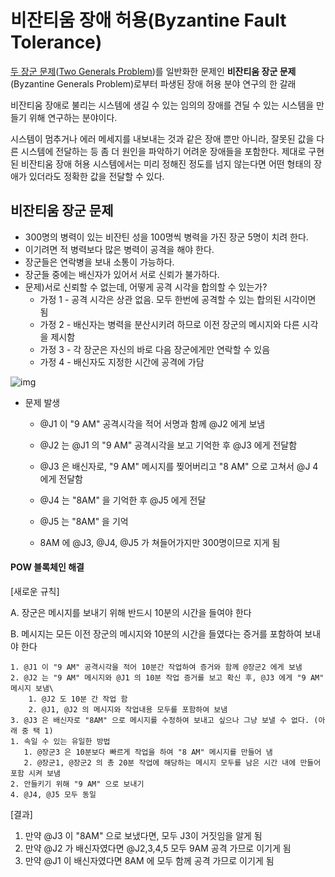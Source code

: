# 비잔티움 장애 허용(Byzantine Fault Tolerance) 

[두 장군 문제](https://ko.wikipedia.org/wiki/%EB%91%90_%EC%9E%A5%EA%B5%B0_%EB%AC%B8%EC%A0%9C)([Two Generals Problem](https://en.wikipedia.org/wiki/Two_Generals%27_Problem))를 일반화한 문제인 **비잔티움 장군 문제**(Byzantine Generals Problem)로부터 파생된 장애 허용 분야 연구의 한 갈래

비잔티움 장애로 불리는 시스템에 생길 수 있는 임의의 장애를 견딜 수 있는 시스템을 만들기 위해 연구하는 분야이다.

시스템이 멈추거나 에러 메세지를 내보내는 것과 같은 장애 뿐만 아니라, 잘못된 값을 다른 시스템에 전달하는 등 좀 더 원인을 파악하기 어려운 장애들을 포함한다. 제대로 구현된 비잔티움 장애 허용 시스템에서는 미리 정해진 정도를 넘지 않는다면 어떤 형태의 장애가 있더라도 정확한 값을 전달할 수 있다.

## 비잔티움 장군 문제

- 300명의 병력이 있는 비잔틴 성을 100명씩 병력을 가진 장군 5명이 치려 한다.
- 이기려면 적 병력보다 많은 병력이 공격을 해야 한다.
- 장군들은 연락병을 보내 소통이 가능하다.
- 장군들 중에는 배신자가 있어서 서로 신뢰가 불가하다. 
- 문제)서로 신뢰할 수 없는데, 어떻게 공격 시각을 합의할 수 있는가?
  - 가정 1 - 공격 시각은 상관 없음. 모두 한번에 공격할 수 있는 합의된 시각이면 됨
  - 가정 2 - 배신자는 병력을 분산시키려 하므로 이전 장군의 메시지와 다른 시각을 제시함
  - 가정 3 - 각 장군은 자신의 바로 다음 장군에게만 연락할 수 있음
  - 가정 4 - 배신자도 지정한 시간에 공격에 가담 

![img](https://t1.daumcdn.net/cfile/tistory/2568F43A56F688EB1C)

- 문제 발생

  - @J1 이 "9 AM" 공격시각을 적어 서명과 함께 @J2 에게 보냄 

  - @J2 는 @J1 의 "9 AM" 공격시각을 보고 기억한 후 @J3 에게 전달함

  - @J3 은 배신자로, "9 AM" 메시지를 찢어버리고 "8 AM" 으로 고쳐서 @J 4에게 전달함

  - @J4 는 "8AM" 을 기억한 후 @J5 에게 전달

  - @J5 는 "8AM" 을 기억

  - 8AM 에 @J3, @J4, @J5 가 쳐들어가지만 300명이므로 지게 됨

    >

#### POW 블록체인 해결

[새로운 규칙]

A. 장군은 메시지를 보내기 위해 반드시 10분의 시간을 들여야 한다

B. 메시지는 모든 이전 장군의 메시지와 10분의 시간을 들였다는 증거를 포함하여 보내야 한다

 	1. @J1 이 "9 AM" 공격시각을 적어 10분간 작업하여 증거와 함께 @장군2 에게 보냄
 	2. @J2 는 "9 AM" 메시지와 @J1 의 10분 작업 증거를 보고 확신 후, @J3 에게 "9 AM" 메시지 보냄\
      	1. @J2 도 10분 간 작업 함 
     	2. @J1, @J2 의 메시지와 작업내용 모두를 포함하여 보냄
	3. @J3 은 배신자로 "8AM" 으로 메시지를 수정하여 보내고 싶으나 그냥 보낼 수 없다. (아래 중 택 1)
    1. 속일 수 있는 유일한 방법
       1. @장군3 은 10분보다 빠르게 작업을 하여 "8 AM" 메시지를 만들어 냄
       2. @장군1, @장군2 의 총 20분 작업에 해당하는 메시지 모두를 남은 시간 내에 만들어 포함 시켜 보냄
    2. 안들키기 위해 "9 AM" 으로 보내기
	4. @J4, @J5 모두 동일

[결과]

1. 만약 @J3 이 "8AM" 으로 보냈다면, 모두 J3이 거짓임을 알게 됨
2. 만약 @J2 가 배신자였다면 @J2,3,4,5 모두 9AM 공격 가므로 이기게 됨
3. 만약 @J1 이 배신자였다면 8AM 에 모두 함께 공격 가므로 이기게 됨







